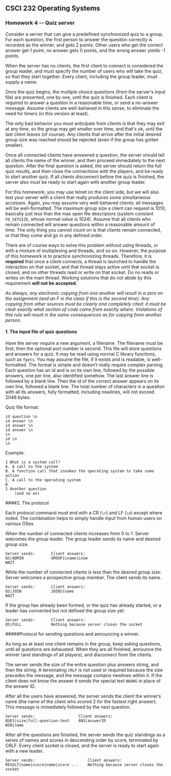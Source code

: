 ## CSCI 232 Operating Systems

### Homework 4 -- Quiz server

Consider a server that can give a predefined synchronized quiz to a group. For each question, the first person to
answer the question correctly is recorded as the winner, and gets 2 points. Other users who get the correct answer
get 1 point, no answer gets 0 points, and the wrong answer yields -1 points.

When the server has no clients, the first client to connect is considered the group leader, and must specify the
number of users who will take the quiz, so that they start together. Every client, including the group leader, must
supply a name.

Once the quiz begins, the multiple choice questions (from the server's input file) are presented, one by one, until
the quiz is finished. Each client is required to answer a question in a reasonable time, or send a no-answer
message. Assume clients are well-behaved in this sense, to eliminate the need for timers (in this version at least).

The only bad behavior you must anticipate from clients is that they may exit at any time, so the group may get
smaller over time, and that's ok, until the last client leaves (of course). Any clients that arrive after the initial
desired group size was reached should be rejected (even if the group has gotten smaller).

Once all connected clients have answered a question, the server should tell all clients the name of the winner, and
then proceed immediately to the next question. After the final question is asked, the server should return the full
quiz results, and then close the connections with the players, and be ready to start another quiz. If all clients
disconnect before the quiz is finished, the server also must be ready to start again with another group leader.

For this homework, you may use telnet on the client side, but we will also test your server with a client that really
produces some simultaneous accesses. Again, you may assume very well-behaved clients: all messages will be
well-formatted. The maximum group size a client can request is 1010, basically just less than the max open file
descriptors (system constant `FD_SETSIZE`, whose normal value is 1024). Assume that all clients who remain
connected will answer questions within a reasonable amount of time. The only thing you cannot count on is that
clients remain connected, or that they come and go in any defined order.

There are of course ways to solve this problem without using threads, or with a mixture of multiplexing and
threads, and so on. However, the purpose of this homework is to practice synchronizing threads. Therefore, it is
__required__ that once a client connects, a thread is launched to handle the interaction on that socket, and that thread
stays active until that socket is closed, and no other threads read or write on that socket. Do no reads or writes on
the main thread. Working solutions that do not abide by this requirement __will not be accepted__.

_As always, any electronic copying from one another will result in a zero on the assignment (and an F in the class
if this is the second time). Any copying from other sources must be clearly and completely cited: it must be clear
exactly what section of code came from exactly where. Violations of this rule will result in the same consequences
as for copying from another person._

#### 1. The input file of quiz questions

Have the server require a new argument, a filename. The filename must be first, then the optional port number is
second. This file will store questions and answers for a quiz. It may be read using normal C library functions,
such as `fgets`. You may assume the file, if it exists and is readable, is well-formatted. The format is simple
and doesn’t really require complex parsing. Each question has an id and is on its own line, followed by the possible
answers, one per line, also identified somehow. The last answer line is followed by a blank line. Then the id of
the correct answer appears on its own line, followed a blank line. The total number of characters in a question
with all its answers, fully formatted, including newlines, will not exceed 2048 bytes.


Quiz file format:
```
id question \n
id answer \n
id answer \n
id answer \n
\n
id \n
\n
```

Example:
```
1 What is a system call?
A. A call to the system
B. A function call that invokes the operating system to take some action
C. A call to the operating system
B
2 Another question
    (and so on)
```


####2. The protocol

Each protocol command must end with a CR (`\r`) and LF (`\n`) except where noted. The combination helps to
simply handle input from human users on various OSes.

When the number of connected clients increases from 0 to 1:
Server welcomes the group leader. The group leader sends its name and desired group size.
```
Server sends:       Client answers:
QS|ADMIN            GROUP|Lname|Lnum
WAIT
```

While the number of connected clients is less than the desired group size:
Server welcomes a prospective group member. The client sends its name.
```
Server sends:       Client answers:
QS|JOIN             JOIN|Cname
WAIT
```

If the group has already been formed, or the quiz has already started, or a leader has connected but not defined
the group size yet:
```
Server sends:       Client answers:
QS|FULL             Nothing because server closes the socket
```

#####Protocol for sending questions and announcing a winner.

As long as at least one client remains in the group, keep asking questions, until all questions are exhausted. When
they are all finished, announce the winner (and standings of all players), and disconnect from the clients.

The server sends the size of the entire question plus answers string, and then the string. A terminating `CRLF` is
not used or required because the size precedes the message, and the message contains newlines within it. If the
client does not know the answer it sends the special text `NOANS` in place of the answer ID.

After all the users have answered, the server sends the client the winner’s name (the name of the client who scored
2 for the fastest right answer). This message is immediately followed by the next question.
```
Server sends:                   Client answers:
QUES|size|full-question-text    ANS|answerID
WIN|name
```

After all the questions are finished, the server sends the quiz standings as a series of names and scores in
descending order by score, terminated by CRLF. Every client socket is closed, and the server is ready to start
again with a new leader.
```
Server sends:                       Client answers:
RESULT|name|score|name|score ...    Nothing because server closes the socket
```

